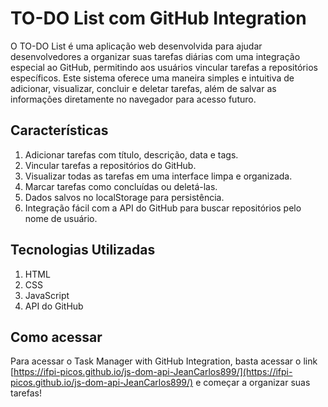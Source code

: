 # TO-DO List com GitHub Integration

O TO-DO List é uma aplicação web desenvolvida para ajudar desenvolvedores a organizar suas tarefas diárias com uma integração especial ao GitHub, permitindo aos usuários vincular tarefas a repositórios específicos. Este sistema oferece uma maneira simples e intuitiva de adicionar, visualizar, concluir e deletar tarefas, além de salvar as informações diretamente no navegador para acesso futuro.

## Características

1. Adicionar tarefas com título, descrição, data e tags.
2. Vincular tarefas a repositórios do GitHub.
3. Visualizar todas as tarefas em uma interface limpa e organizada.
4. Marcar tarefas como concluídas ou deletá-las.
5. Dados salvos no localStorage para persistência.
6. Integração fácil com a API do GitHub para buscar repositórios pelo nome de usuário.

## Tecnologias Utilizadas

1. HTML
2. CSS
3. JavaScript
4. API do GitHub

## Como acessar

Para acessar o Task Manager with GitHub Integration, basta acessar o link [https://ifpi-picos.github.io/js-dom-api-JeanCarlos899/](https://ifpi-picos.github.io/js-dom-api-JeanCarlos899/) e começar a organizar suas tarefas!
